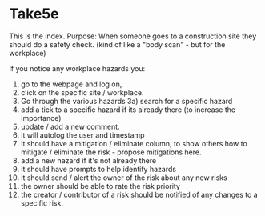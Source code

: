 # Take5e
This is the index.
Purpose:
When someone goes to a construction site they should do a safety check. (kind of like a "body scan" - but for the workplace)

If you notice any workplace hazards you:

1) go to the webpage and log on,
2) click on the specific site / workplace.
3) Go through the various hazards
3a) search for a specific hazard
4) add a tick to a specific hazard if its already there (to increase the importance)
5) update / add a new comment.
6) it will autolog the user and timestamp
7) it should have a mitigation / eliminate column, to show others how to mitigate / eliminate the risk - propose mitigations here.
8) add a new hazard if it's not already there
9) it should have prompts to help identify hazards
10) it should send / alert the owner of the risk about any new risks
11) the owner should be able to rate the risk priority
12) the creator / contributor of a risk should be notified of any changes to a specific risk. 
